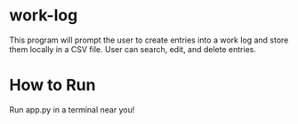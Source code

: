 # work-log
This program  will prompt the user to create entries into a work log and store them locally in a CSV file. User can search, edit, and delete entries.

# How to Run
Run app.py in a terminal near you!
